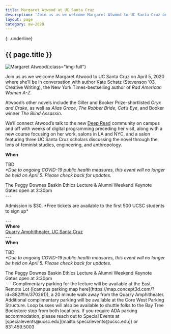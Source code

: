 ```yaml
---
title: Margaret Atwood at UC Santa Cruz
description: 'Join us as we welcome Margaret Atwood to UC Santa Cruz on April 5, 2020'
layout: page
category: aw-2020    
---
```

{: .underline}
## {{ page.title }}

![Margaret Atwood](/atwood/images/atwood-banner.jpg){:class="img-full"}

Join us as we welcome Margaret Atwood to UC Santa Cruz on April 5, 2020 where she’ll be in conversation with author Kate Schatz (Stevenson ‘03, Creative Writing), the New York Times-bestselling author of *Rad American Women A-Z*.

Atwood’s other novels include the Giller and Booker Prize-shortlisted *Oryx and Crake*, as well as *Alias Grace*, *The Robber Bride*, *Cat’s Eye*, and Booker winner *The Blind Assassin*. 

We’ll connect Atwood’s talk to the new [Deep Read](https://thi.ucsc.edu/deepread/) community on campus and off with weeks of digital programming preceding her visit, along with a new course focusing on her work, salons in LA and NYC, and a salon featuring three UC Santa Cruz scholars discussing the novel through the lens of feminist studies, engineering, and anthropology.

<div class="content-centered">
<strong>When</strong><br/>
<p>TBD<br/>
<em class="small">*Due to ongoing COVID-19 public health measures, this event will no longer be held on April 5. Please check back for updates.</em></p>
The Peggy Downes Baskin Ethics Lecture & Alumni Weekend Keynote<br/>
Gates open at 3:30pm
</div>
---
<section class="content-centered">
  <div class="grid-container large">
    <p>Admission is $30. *Free tickets are available to the first 500 UCSC students to sign up*</p>
  </div>
</section>
---
<div class="content-centered">
<strong>Where</strong><br />
<a href="https://map.concept3d.com/?id=882#!m/234920">Quarry Amphitheater, UC Santa Cruz</a>
</div>
---
<div class="content-centered">
<strong>When</strong><br/>
<p>TBD<br/>
<em class="small">*Due to ongoing COVID-19 public health measures, this event will no longer be held on April 5. Please check back for updates.</em></p>
The Peggy Downes Baskin Ethics Lecture & Alumni Weekend Keynote<br/>
Gates open at 3:30pm
</div>
---
Complimentary parking for the lecture will be available at the East Remote Lot ([campus parking map here](https://map.concept3d.com/?id=882#!m/370261)), a 20 minute walk away from the Quarry Amphitheater. Additional complimentary parking will be available at the Core West Parking Structure. Loop busses will also be available to shuttle folks to the Bay Tree Bookstore stop from both locations. If you require ADA parking accommodation, please reach out to Special Events at [specialevents@ucsc.edu](mailto:specialevents@ucsc.edu]) or 831.459.5003
